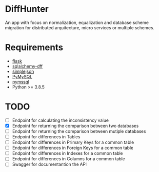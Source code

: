# DiffHunter

An app with focus on normalization, equalization and database scheme migration for distributed arquitecture, micro services or multiple schemes.

# Requirements
- [flask](https://github.com/pallets/flask)
- [sqlalchemy-dff](https://github.com/gianchub/sqlalchemy-diff)
- [simplejson]()
- [PyMySQL](https://pypi.org/project/PyMySQL/)
- [pymssql](https://pypi.org/project/pymssql/)
- Python >= 3.8.5


# TODO

- [ ] Endpoint for calculating the inconsistency value
- [x] Endpoint for returning the comparison between two databases
- [ ] Endpoint for returning the comparison between mutiple databases
- [ ] Endpoint for differences in Tables
- [ ] Endpoint for differences in Primary Keys for a common table
- [ ] Endpoint for differences in Foreign Keys for a common table
- [ ] Endpoint for differences in Indexes for a common table
- [ ] Endpoint for differences in Columns for a common table
- [ ] Swagger for documentantion the API
